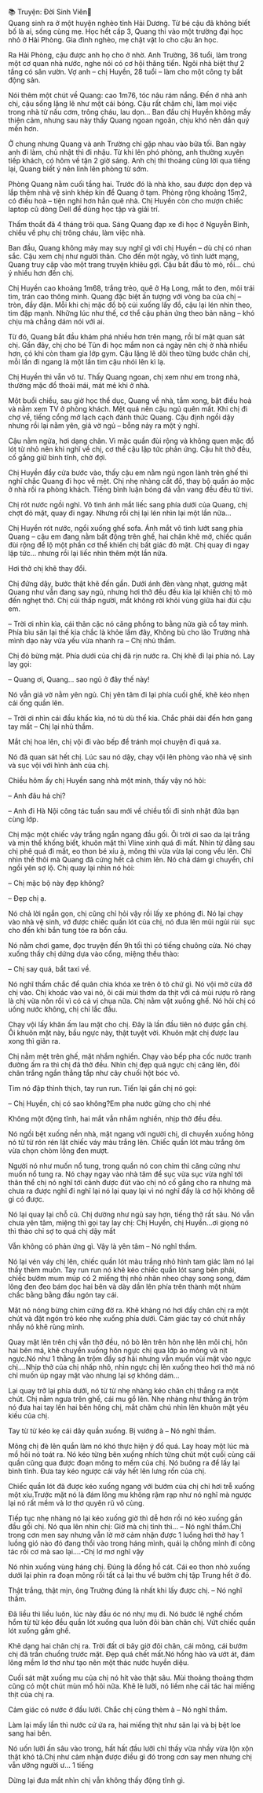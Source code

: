 📚 Truyện: Đời Sinh Viên🔞 
<br>
Quang sinh ra ở một huyện nghèo tỉnh Hải Dương. Từ bé cậu đã không biết bố là ai, sống cùng mẹ. Học hết cấp 3, Quang thi vào một trường đại học nhỏ ở Hải Phòng. Gia đình nghèo, mẹ chật vật lo cho cậu ăn học.

Ra Hải Phòng, cậu được anh họ cho ở nhờ. Anh Trường, 36 tuổi, làm trong một cơ quan nhà nước, nghe nói có cơ hội thăng tiến. Ngôi nhà biệt thự 2 tầng có sân vườn. Vợ anh – chị Huyền, 28 tuổi – làm cho một công ty bất động sản.

Nói thêm một chút về Quang: cao 1m76, tóc nâu rám nắng. Đến ở nhà anh chị, cậu sống lặng lẽ như một cái bóng. Cậu rất chăm chỉ, làm mọi việc trong nhà từ nấu cơm, trông cháu, lau dọn… Ban đầu chị Huyền không mấy thiện cảm, nhưng sau này thấy Quang ngoan ngoãn, chịu khó nên dần quý mến hơn.

Ở chung nhưng Quang và anh Trường chỉ gặp nhau vào bữa tối. Ban ngày anh đi làm, chủ nhật thì đi nhậu. Từ khi lên phó phòng, anh thường xuyên tiếp khách, có hôm về tận 2 giờ sáng. Anh chị thi thoảng cũng lời qua tiếng lại, Quang biết ý nên lỉnh lên phòng từ sớm.

Phòng Quang nằm cuối tầng hai. Trước đó là nhà kho, sau được dọn dẹp và lắp thêm nhà vệ sinh khép kín để Quang ở tạm. Phòng rộng khoảng 15m2, có điều hoà – tiện nghi hơn hẳn quê nhà. Chị Huyền còn cho mượn chiếc laptop cũ dòng Dell để dùng học tập và giải trí.

Thấm thoắt đã 4 tháng trôi qua. Sáng Quang đạp xe đi học ở Nguyễn Bình, chiều về phụ chị trông cháu, làm việc nhà.

Ban đầu, Quang không mảy may suy nghĩ gì với chị Huyền – dù chị có nhan sắc. Cậu xem chị như người thân. Cho đến một ngày, vô tình lướt mạng, Quang truy cập vào một trang truyện khiêu gợi. Cậu bắt đầu tò mò, rồi... chú ý nhiều hơn đến chị.

Chị Huyền cao khoảng 1m68, trắng trẻo, quê ở Hạ Long, mắt to đen, môi trái tim, trán cao thông minh. Quang đặc biệt ấn tượng với vòng ba của chị – tròn, đầy đặn. Mỗi khi chị mặc đồ bộ cúi xuống lấy đồ, cậu lại lén nhìn theo, tim đập mạnh. Những lúc như thế, cơ thể cậu phản ứng theo bản năng – khó chịu mà chẳng dám nói với ai.

Từ đó, Quang bắt đầu khám phá nhiều hơn trên mạng, rồi bí mật quan sát chị. Gần đây, chị cho bé Tũn đi học mầm non cả ngày nên chị ở nhà nhiều hơn, có khi còn tham gia lớp gym. Cậu lặng lẽ dõi theo từng bước chân chị, mỗi lần đi ngang là một lần tim cậu nhói lên kì lạ.

Chị Huyền thì vẫn vô tư. Thấy Quang ngoan, chị xem như em trong nhà, thường mặc đồ thoải mái, mát mẻ khi ở nhà.

Một buổi chiều, sau giờ học thể dục, Quang về nhà, tắm xong, bật điều hoà và nằm xem TV ở phòng khách. Mệt quá nên cậu ngủ quên mất. Khi chị đi chợ về, tiếng cổng mở lạch cạch đánh thức Quang. Cậu định ngồi dậy nhưng rồi lại nằm yên, giả vờ ngủ – bỗng nảy ra một ý nghĩ.

Cậu nằm ngửa, hơi dạng chân. Vì mặc quần đùi rộng và không quen mặc đồ lót từ nhỏ nên khi nghĩ về chị, cơ thể cậu lập tức phản ứng. Cậu hít thở đều, cố gắng giữ bình tĩnh, chờ đợi.

Chị Huyền đẩy cửa bước vào, thấy cậu em nằm ngủ ngon lành trên ghế thì nghĩ chắc Quang đi học về mệt. Chị nhẹ nhàng cất đồ, thay bộ quần áo mặc ở nhà rồi ra phòng khách. Tiếng bình luận bóng đá vẫn vang đều đều từ tivi.

Chị rót nước ngồi nghỉ. Vô tình ánh mắt liếc sang phía dưới của Quang, chị chợt đỏ mặt, quay đi ngay. Nhưng rồi chị lại lén nhìn lại một lần nữa...

Chị Huyền rót nước, ngồi xuống ghế sofa. Ánh mắt vô tình lướt sang phía Quang – cậu em đang nằm bất động trên ghế, hai chân khẽ mở, chiếc quần đùi rộng để lộ một phần cơ thể khiến chị bất giác đỏ mặt. Chị quay đi ngay lập tức... nhưng rồi lại liếc nhìn thêm một lần nữa.

Hơi thở chị khẽ thay đổi.

Chị đứng dậy, bước thật khẽ đến gần. Dưới ánh đèn vàng nhạt, gương mặt Quang như vẫn đang say ngủ, nhưng hơi thở đều đều kia lại khiến chị tò mò đến nghẹt thở. Chị cúi thấp người, mắt không rời khỏi vùng giữa hai đùi cậu em.

– Trời ơi nhìn kìa, cái thân cặc nó căng phồng to bằng nửa già cổ tay mình. Phía bìu săn lại thế kia chắc là khỏe lắm đây, Không bù cho lão Trường nhà mình dạo này vừa yếu vừa nhanh ra – Chị nhủ thẩm.

Chị đỏ bừng mặt. Phía dưới của chị đã rịn nước ra. Chị khẽ đi lại phía nó. Lay lay gọi:

– Quang ơi, Quang... sao ngủ ở đây thế này!

Nó vẫn giả vờ nằm yên ngủ. Chị yên tâm đi lại phía cuối ghế, khẽ kéo nhẹn cái ống quần lên.

– Trời ơi nhìn cái đầu khấc kìa, nó tù dù thế kia. Chắc phải dài đến hơn gang tay mất – Chị lại nhủ thầm.

Mắt chị hoa lên, chị vội đi vào bếp để tránh mọi chuyện đi quá xa.

Nó đã quan sát hết chị. Lúc sau nó dậy, chạy vội lên phòng vào nhà vệ sinh và sục vội với hình ảnh của chị.

Chiều hôm ấy chị Huyền sang nhà một mình, thấy vậy nó hỏi:

– Anh đâu hả chị?

– Anh đi Hà Nội công tác tuần sau mới về chiều tối đi sinh nhật đứa bạn cùng lớp.

Chị mặc một chiếc váy trắng ngắn ngang đầu gối. Ôi trời ơi sao da lại trắng và mịn thế khống biết, khuôn mặt thì Vline xinh quá đi mất. Nhìn từ đằng sau chị phê quá đi mất, eo thon bé xíu à, mông thì vừa vừa lại cong vếu lên. Chỉ nhìn thế thôi mà Quang đã cứng hết cả chim lên. Nó chả dám gi chuyển, chỉ ngồi yên sợ lộ. Chị quay lại nhìn nó hỏi:

– Chị mặc bộ này đẹp không?

– Đẹp chị ạ.

Nó chả lời ngắn gọn, chị cũng chỉ hỏi vậy rồi lấy xe phóng đi. Nó lại chạy vào nhà vệ sinh, vớ được chiếc quần lót của chị, nó đưa lên mũi ngủi rùi  sục cho đến khi bắn tung tóe ra bồn cầu.

Nó nằm chơi game, đọc truyện đến 9h tối thì có tiếng chuông cửa. Nó chạy xuống thấy chị dứng dựa vào cổng, miệng thều thào:

– Chị say quá, bắt taxi về.

Nó nghĩ thầm chắc để quân chìa khóa xe trên ô tô chứ gì. Nó vội mở cửa đỡ chị vào. Chị khoác vào vai nó, ôi cái mùi thơm da thịt với cả mùi rượu rõ ràng là chị vừa nôn rồi vì có cả vị chua nữa. Chị nằm vật xuống ghế. Nó hỏi chị có uống nước không, chị chỉ lắc đầu.

Chạy vội lấy khăn ấm lau mặt cho chị. Đây là lần đầu tiên nó được gần chị. Ôi khuôn mặt này, bầu ngực này, thật tuyệt vời. Khuôn mặt chị được lau xong thì giãn ra.

Chị nằm mệt trên ghế, mặt nhắm nghiền. Chạy vào bếp pha cốc nước tranh đường ấm ra thì chị đã thở đều. Nhìn chị đẹp quá ngực chị căng lên, đôi chân trắng ngần thẳng tắp như cây chuối hột bóc vỏ.

Tim nó đập thình thịch, tay run run. Tiến lại gần chị nó gọi:

– Chị Huyền, chị có sao không?Em pha nước gừng cho chị nhé

Không một động tĩnh, hai mắt vẫn nhắm nghiền, nhịp thở đều đều.

Nó ngồi bệt xuống nền nhà, mặt ngang với người chị, di chuyển xuống hông nó từ từ rón rén lật chiếc váy màu trắng lên. Chiếc quần lót màu trắng  ôm vừa chọn chòm lông đen mượt.

Người nó như muốn nổ tung, trong quần nó con chim thì căng cứng như muốn nổ tung ra. Nó chạy ngay vào nhà tăm để sục vừa sục vừa nghĩ tới thân thể chị nó nghĩ tới cảnh được đút vào chị nó cố gắng cho ra nhưng mà chưa ra được nghĩ đi nghĩ lại nó lại quay lại vì nó nghĩ đấy là cơ hội không dễ gi có được.

Nó lại quay lại chỗ cũ. Chị dường như ngủ say hơn, tiếng thở rất sâu. Nó vẫn chưa yên tâm, miệng thì gọi tay lay chị: Chị Huyền, chị Huyền…ơi giọng nó thì thào chỉ sợ to quá chị dậy mất

Vẫn không có phản ứng gì. Vậy là yên tâm – Nó nghĩ thầm.

Nó lại vén váy chị lên, chiếc quần lót màu trắng nhỏ hình tam giác làm nó lại thấy thèm muôn. Tay run run nó khẽ kéo chiếc quần lót sang bên phải, chiếc bướm mum múp có 2 miếng thị nhỏ nhăn nheo chạy song song, đám lông đen đeo bám dọc hai bên và dày dần lên phía trên thành một nhúm chắc bằng bằng đầu ngón tay cái.

Mặt nó nóng bừng chim cứng đờ ra. Khẽ khàng nó hơi đẩy chân chị ra một chút và đặt ngón trỏ kéo nhẹ xuống phía dưới. Cảm giác tay có chút nhầy nhầy nó khẽ rùng mình.

Quay mặt lên trên chị vẫn thở đều, nó bò lên trên hôn nhẹ lên môi chị, hôn hai bên má, khẽ chuyển xuống hôn ngực chị qua lớp áo mỏng và nịt ngực.Nó như 1 thằng ăn trộm đầy sợ hãi nhưng vẫn muốn vùi mặt vào ngực chị....Nhịp thở của chị nhấp nhô, nhìn ngực chị lên xuống theo hơi thở mà nó chỉ muốn úp ngay mặt vào nhưng lại sợ không dám...

Lại quay trở lại phía dưới, nó từ từ nhẹ nhàng kéo chân chị thẳng ra một chút. Chị nằm ngưa trên ghế, cái mu gồ lên. Nhẹ nhàng như thằng ăn trộm nó đưa hai tay lên hai bên hông chị, mắt chăm chú nhìn lên khuôn mặt yêu kiều của chị.

Tay từ từ kéo kẹ cái dây quần xuống. Bị vướng à – Nó nghĩ thầm.

Mông chị đè lên quần làm nó khó thực hiện ý đồ quá. Lay hoay một lúc mà mồ hôi nó toát ra. Nó kéo từng bên xuống nhích từng chút một cuối cùng cái quần cũng qua được đoạn mông to mềm của chị. Nó buông ra để lấy lại bình tĩnh. Đưa tay kéo ngược cái váy hết lên lưng rốn của chị.

Chiếc quần lót đã được kéo xuống ngang với bướm của chị chỉ hơi trễ xuống một xíu.Trước mặt nó là đám lông mu không rậm rạp như nó nghĩ mà ngược lại nó rất mềm và lơ thơ quyên rũ vô cùng.

Tiếp tục nhẹ nhàng nó lại kéo xuống giờ thì dễ hơn rồi nó kéo xuống gần đầu gối chị. Nó qua lên nhìn chị: Giờ mà chị tỉnh thì… – Nó nghĩ thầm.Chị trong cơn men say nhưng vẫn lờ mờ cảm nhận được 1 luồng hơi thở hay 1 luồng gió nào đó đang thổi vào trong háng mình, quái lạ chồng mình đi công tác rồi cơ mà sao lại....-Chị lơ mơ nghĩ vậy

Nó nhìn xuống vùng háng chị. Đúng là đồng hồ cát. Cái eo thon nhỏ xuống dưới lại phìn ra đoạn mông rồi tất cả lại thu về bướm chị tập Trung hết ở đó.

Thật trắng, thật mịn, ông Trường đúng là nhất khi lấy được chị. – Nó nghĩ thầm.

Đã liều thì liều luôn, lúc này đầu óc nó nhự mụ đi. Nó bước lê nghế chồm hổm từ từ kéo đều quần lót xuống qua luôn đôi bàn chân chị. Vứt chiếc quần lót xuống gầm ghế.

Khẽ dạng hai chân chị ra. Trời đất ơi bây giờ đôi chân, cái mông, cái bướm chị đã trần chuồng trước mặt. Đẹp quá chết mất.Nó hồng hào và ướt át, đám lông mềm lơ thơ như tạo nên một thác nước huyền diệu.

Cuối sát mặt xuống mu của chị nó hít vào thật sâu. Mùi thoảng thoảng thơm cũng có một chút mùn mồ hôi nữa. Khẽ lè lưỡi, nó liếm nhẹ cái tác hai miếng thịt của chị ra.

Cảm giác có nước ở đầu lưỡi. Chắc chị cũng thèm à – Nó nghĩ thầm.

Làm lại mấy lần thì nước cứ ứa ra, hai miếng thịt như săn lại và bị bệt loe sang hai bên.

Nó uốn lưỡi ấn sâu vào trong, hất hất đầu lưỡi chỉ thấy vừa nhầy vừa lộn xộn thật khó tả.Chị như cảm nhận được điều gì đó trong cơn say men nhưng chị vẫn ưỡng người ư... 1 tiếng

Dừng lại đưa mắt nhìn chị vẫn không thấy động tĩnh gì.

